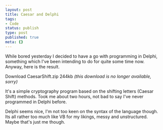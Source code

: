 ```yaml
---
layout: post
title: Caesar and Delphi
tags:
- Code
status: publish
type: post
published: true
meta: {}
---
```

While bored yesterday I decided to have a go with programming in Delphi, something which I've been intending to do for quite some time now. Anyway, here is the result.

Download CaesarShift.zip 244kb *(this download is no longer available, sorry)*

It's a simple cryptography program based on the shifting letters (Caesar Shift) methods. Took me about two hours, not bad to say I've never programmed in Delphi before.

Delphi seems nice, I'm not too keen on the syntax of the language though. Its all rather too much like VB for my likings, messy and unstructured. Maybe that's just me though.
